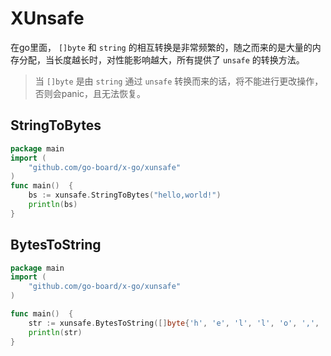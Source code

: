 # XUnsafe

在go里面， `[]byte` 和 `string` 的相互转换是非常频繁的，随之而来的是大量的内存分配，当长度越长时，对性能影响越大，所有提供了 `unsafe` 的转换方法。

> 当 `[]byte` 是由 `string` 通过 `unsafe` 转换而来的话，将不能进行更改操作，否则会panic，且无法恢复。

## StringToBytes

``` go
package main
import (
    "github.com/go-board/x-go/xunsafe"
)
func main()  {
    bs := xunsafe.StringToBytes("hello,world!")
    println(bs)
}
```

## BytesToString

``` go
package main
import (
    "github.com/go-board/x-go/xunsafe"
)

func main()  {
    str := xunsafe.BytesToString([]byte{'h', 'e', 'l', 'l', 'o', ',', 'w', 'o', 'r', 'l', 'd', '!'})
    println(str)
}
```
